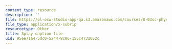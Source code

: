 ```yaml
---
content_type: resource
description: ''
file: https://ol-ocw-studio-app-qa.s3.amazonaws.com/courses/8-03sc-physics-iii-vibrations-and-waves-fall-2016/95ee71a45dc052448c86155c4731052c_4ysFC9vd3GE.vtt
file_type: application/x-subrip
resourcetype: Other
title: 3play caption file
uid: 95ee71a4-5dc0-5244-8c86-155c4731052c
---
```


